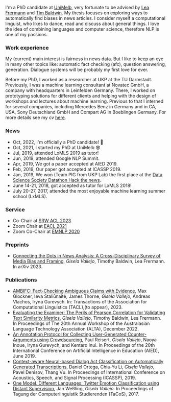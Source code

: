 I'm a PhD candidate at [UniMelb](https://cis.unimelb.edu.au/research/artificial-intelligence/research/Natural-Language-Processing), very fortunate to be advised by [Lea Frermann](https://www.frermann.de/) and [Tim Baldwin](https://people.eng.unimelb.edu.au/tbaldwin/index.html). My thesis focuses on exploring ways to automatically find biases in news articles. I consider myself a computational linguist, who likes to dance, read and discuss about general things. I love the idea of combining languages and computer science, therefore NLP is one of my passions.

### Work experience
My (current) main interest is fairness in news data. But I like to keep an eye in many other topics like: automatic fact checking (afc), question answering, generation. Dialogue systems will be probably my first love for ever. 

Before my PhD, I worked as a researcher at UKP at the TU Darmstadt. Previously, I was a machine learning consultant at Novatec GmbH, a company with headquarters in Leinfelden Germany. There, I worked on prototyping solutions for different clients and helping with the design of workshops and lectures about machine learning. Previous to that I interned for several companies, including Mercedes Benz in Germany and in CA, USA, Sony Deutschland GmbH and Compart AG in Boeblingen Germany. For more details see my cv [here](CV_102023.pdf).

### News
<ul>
  <li>Oct, 2022, I'm officially a PhD candidate! 🎉</li>
  <li>Oct, 2021, I started my PhD at UniMelb 😎</li>
  <li>Jul, 2019, attended LxMLS 2019 as tutor!</li>
  <li>Jun, 2019, attended Google NLP Summit.</li>
  <li>Apr, 2019, We got a paper accepted at AIED 2019.</li>
 	<li>Feb, 2019, Our paper got accepted at ICASSP 2019.</li>
 	<li>Jan, 2019, We won (Team PIG from UKP Lab) the first place at the <a href="https://www.datasciencesociety.net/datathon-hacknews-solution-pig-propaganda-identification-group/">Data Science Society Datathon Hack the news</a>.</li>
 	<li>June 14-21, 2018, got accepted as tutor for LxMLS 2018!</li>
 	<li>July 20-27, 2017, attended the most enjoyable machine learning summer school (LxMLS).</li>
</ul>

### Service
* Co-Chair at [SRW ACL 2023](https://acl2023-srw.github.io/) 
* Zoom Chair at [EACL 2021](https://2021.eacl.org/)
* Zoom Co-Chair at [EMNLP 2020](https://2020.emnlp.org/)

### Preprints
* [Connecting the Dots in News Analysis: A Cross-Disciplinary Survey of Media Bias and Framing](arxiv_version.pdf), *Gisela Vallejo*, Timothy Baldwin, Lea Frermann. In arXiv 2023. 


### Publications
<ul>
  <li><a href="https://arxiv.org/pdf/2104.00640.pdf">AMBIFC: Fact-Checking Ambiguous Claims with Evidence</a>, Max Glockner, Ieva Staliūnaitė, James Thorne, <i>Gisela Vallejo</i>, Andreas Vlachos, Iryna Gurevych. In: Transactions of the Association for Computational Linguistics (TACL),(to appear), 2023.</li>
  <li><a href="https://aclanthology.org/2022.alta-1.18.pdf">Evaluating the Examiner: The Perils of Pearson Correlation for Validating Text Similarity Metrics</a>, <i>Gisela Vallejo</i>, Timothy Baldwin, Lea Frermann. In Proceedings of The 20th Annual Workshop of the Australasian Language Technology Association (ALTA), December 2022.</li>
  <li><a href="https://link.springer.com/content/pdf/10.1007%2F978-3-030-23207-8.pdf">An Annotation Protocol for Collecting User-Generated Counter-Arguments using Crowdsourcing</a>, Paul Reisert, <i>Gisela Vallejo</i>, Naoya Inoue, Iryna Gurevych, and Kentaro Inui. In Proceedings of the 20th International Conference on Artificial Intelligence in Education (AIED), June 2019.</li>
 	<li><a href="https://arxiv.org/pdf/1902.11060.pdf">Context-aware Neural-based Dialog Act Classification on Automatically Generated Transcriptions</a>, Daniel Ortega, Chia-Yu Li, <i>Gisela Vallejo</i>, Pavel Denisov, Thang Vu. In Proceedings of International Conference on Acoustics, Speech, and Signal Processing (ICASSP), 2019.</li>
 	<li><a href="https://bitbucket.org/IMS_CREW/multilingual-emotion-classification-with-a-multi-class/src/master/EmotionClassification.pdf">One Model, Different Languages: Twitter Emotion Classification using Distant Supervision</a>, Jan Weßling, <i>Gisela Vallejo</i>. In Proceedings of Tagung der Computerlinguistik Studierenden (TaCoS), 2017.</li>
</ul>
